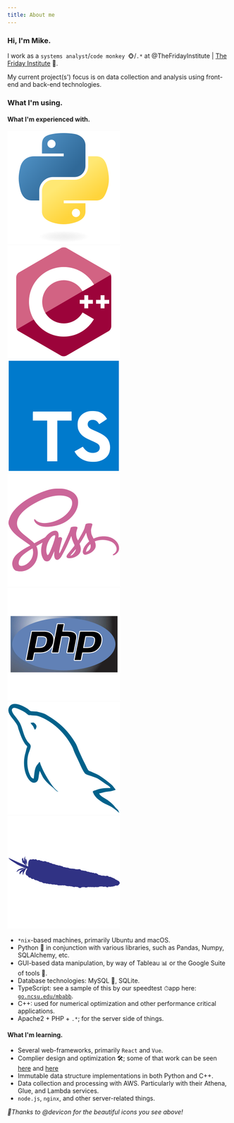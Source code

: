 ```yaml
---
title: About me
---
```


<link rel="stylesheet" type="text/css" media="all" href="styles/styles.css" />

### Hi, I'm Mike.

I work as a `systems analyst`/`code monkey 🐵`/`.*` at @TheFridayInstitute |
[The Friday Institute](https://www.fi.ncsu.edu/) 🐺.

My current project(s') focus is on data collection and analysis using front-end and
back-end technologies.

### What I'm using.

#### What I'm experienced with.

<div class="container">
    <img src="assets/icons/python/python-original.svg"/>
    <img src="assets/icons/cplusplus/cplusplus-original.svg"/>
    <img src="assets/icons/typescript/typescript-original.svg"/>
    <img src="assets/icons/sass/sass-original.svg"/>
    <img src="assets/icons/php/php-original.svg"/>
    <img src="assets/icons/mysql/mysql-original.svg"/>
    <img src="assets/icons/apache/apache-plain.svg"/>
</div>

-   `*nix`-based machines, primarily Ubuntu and macOS.
-   Python 🐍 in conjunction with various libraries, such as Pandas, Numpy, SQLAlchemy,
    etc.
-   GUI-based data manipulation, by way of Tableau 📊 or the Google Suite of tools 📑.
-   Database technologies: MySQL 🐬, SQLite.
-   TypeScript: see a sample of this by our speedtest ⏱app here:
    [`go.ncsu.edu/mbabb`](go.ncsu.edu/mbabb).
-   C++: used for numerical optimization and other performance critical applications.
-   Apache2 + PHP + `.*`; for the server side of things.

#### What I'm learning.

-   Several web-frameworks, primarily `React` and `Vue`.
-   Complier design and optimization 🛠; some of that work can be seen [here]() and
    [here]()
-   Immutable data structure implementations in both Python and C++.
-   Data collection and processing with AWS. Particularly with their Athena, Glue, and Lambda
    services.
-   `node.js`, `nginx`, and other server-related things.

_🎉Thanks to @devicon for the beautiful icons you see above!_
